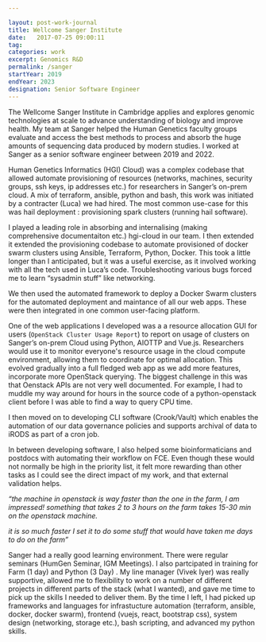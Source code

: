 ```yaml
---

layout: post-work-journal
title: Wellcome Sanger Institute
date:   2017-07-25 09:00:11
tag: 
categories: work
excerpt: Genomics R&D
permalink: /sanger
startYear: 2019
endYear: 2023
designation: Senior Software Engineer
---
```


The Wellcome Sanger Institute in Cambridge applies and explores genomic technologies at scale to advance understanding of biology and improve health. My team at Sanger helped the  Human Genetics faculty groups evaluate and access the best methods to process and absorb the huge amounts of sequencing data produced by modern studies. I worked at Sanger as a senior software engineer between 2019 and 2022.


Human Genetics Informatics (HGI) Cloud) was a complex codebase that allowed automate provisioning of resources (networks, machines, security groups, ssh keys, ip addresses etc.) for researchers in Sanger’s on-prem cloud. A mix of terraform, ansible, python and bash, this work was initiated by a contracter (Luca) we had hired. The most common use-case for this was hail deployment  : provisioning spark clusters (running hail software).  

I played a leading role in absorbing and internalising (making comprehensive documentaiton etc.) hgi-cloud in our team.
I then extended it extended the provisioning codebase to automate provisioned of docker swarm clusters using Ansible, Terraform, Python, Docker.  This took a little longer than I anticipated, but it was a useful exercise, as it involved working with all the tech used in Luca’s code. Troubleshooting various bugs forced me to learn “sysadmin stuff” like networking.

We then used the automated framework to deploy a Docker Swarm clusters for the automated deployment and maintance of all our web apps. These were then integrated in one common user-facing platform.

One of the web applications I developed was a a resource allocation GUI for users (`OpenStack Cluster Usage Report`) to report on usage of clusters on Sanger’s on-prem Cloud using Python, AIOTTP and Vue.js. Researchers would use it to monitor everyone's resource usage in the cloud compute environment, allowing them to coordinate for optimal allocation.  This evolved gradually into a full fledged web app as we add more features, incorporate more OpenStack querying. The biggest challenge in this was that Oenstack APIs are not very well documented. For example, I had to muddle my way around for hours in the source code  of a python-openstack client before I was able to find a way to query CPU time.

I then moved on to developing CLI software (Crook/Vault) which enables the automation of our data governance policies and supports archival of data to iRODS as part of a cron job. 

In between developing software, I also helped some bioinformaticians and postdocs with automating their workflow on FCE.  Even though these would not normally be high in the priority list, it felt more rewarding than other tasks as I could see the direct impact of my work, and that external validation helps. 

*“the machine in openstack is way faster than the one in the farm, I am impressed! something that takes 2 to 3 hours on the farm takes 15-30 min on the openstack machine.*

*it is so much faster I set it to do some stuff that would have taken me days to do on the farm”*


Sanger had a really good learning environment. There were regular seminars (HumGen Seminar, IGM Meetings). I also partcipated in training for Farm (1 day) and Python (3 Day) . My line manager (Vivek Iyer) was really supportive, allowed me to flexibility to work on a number of different projects in different parts of the stack (what I wanted), and  gave me time to pick up the skills I needed to deliver them. By the time I left, I had picked up frameworks and languages for infrastucture automation (terraform, ansible, docker, docker swarm), frontend (vuejs, react, bootstrap css), system design (networking, storage etc.), bash scripting, and advanced my python skills.

